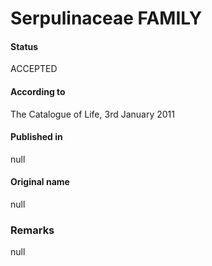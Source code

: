 Serpulinaceae FAMILY
=======

#### Status
ACCEPTED

#### According to
The Catalogue of Life, 3rd January 2011

#### Published in
null

#### Original name
null

### Remarks
null